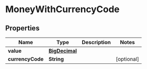 
# MoneyWithCurrencyCode

## Properties
Name | Type | Description | Notes
------------ | ------------- | ------------- | -------------
**value** | [**BigDecimal**](BigDecimal.md) |  | 
**currencyCode** | **String** |  |  [optional]



